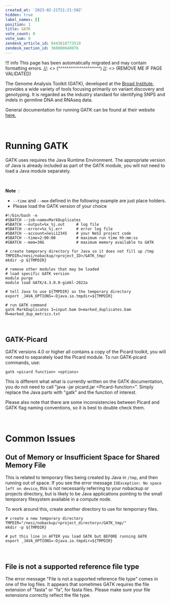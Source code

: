 ```yaml
---
created_at: '2023-02-21T21:21:50Z'
hidden: true
label_names: []
position: 1
title: GATK
vote_count: 0
vote_sum: 0
zendesk_article_id: 6443618773519
zendesk_section_id: 360000040076
---
```




[//]: <> (REMOVE ME IF PAGE VALIDATED)
[//]: <> (vvvvvvvvvvvvvvvvvvvv)
!!! info
    This page has been automatically migrated and may contain formatting errors.
[//]: <> (^^^^^^^^^^^^^^^^^^^^)
[//]: <> (REMOVE ME IF PAGE VALIDATED)

The Genome Analysis Toolkit (GATK), developed at the [Broad
Institute](http://www.broadinstitute.org/), provides a wide variety of
tools focusing primarily on variant discovery and genotyping. It is
regarded as the industry standard for identifying SNPS and indels in
germline DNA and RNAseq data.

General documentation for running GATK can be found at their website
[here.](https://gatk.broadinstitute.org/hc/en-us)

 

# Running GATK

GATK uses requires the Java Runtime Environment. The appropriate version
of Java is already included as part of the GATK module, you will not
need to load a Java module separately.

 

**Note**  :

-   `--time` and `--mem` defined in the following example are just place
    holders.
-   Please load the GATK version of your choice

<!-- -->

    #!/bin/bash -e
    #SBATCH --job-name=MarkDuplicates
    #SBATCH --output=%x_%j.out     # log file
    #SBATCH --error=%x_%j.err      # error log file
    #SBATCH --account=nesi12345    # your NeSI project code
    #SBATCH --time=2:00:00         # maximum run time hh:mm:ss
    #SBATCH --mem=30G              # maximum memory available to GATK

    # create temporary directory for Java so it does not fill up /tmp
    TMPDIR=/nesi/nobackup/<project_ID>/GATK_tmp/
    mkdir -p ${TMPDIR}

    # remove other modules that may be loaded
    # load specific GATK version
    module purge
    module load GATK/4.3.0.0-gimkl-2022a

    # tell Java to use ${TMPDIR} as the temporary directory
    export _JAVA_OPTIONS=-Djava.io.tmpdir=${TMPDIR} 

    # run GATK command
    gatk MarkDuplicates I=input.bam O=marked_duplicates.bam M=marked_dup_metrics.txt

 

## GATK-Picard

GATK versions 4.0 or higher all contains a copy of the Picard toolkit,
you will not need to separately load the Picard module. To run
GATK-picard commands, use:  

    gatk <picard function> <options>

This is different what what is currently written on the GATK
documentation, you do not need to call "java -jar picard.jar
&lt;Picard-function&gt;". Simply replace the Java parts with "gatk" and
the function of interest.

Please also note that there are some inconsistencies between Picard and
GATK flag naming conventions, so it is best to double check them.

 

# Common Issues

## Out of Memory or Insufficient Space for Shared Memory File

This is related to temporary files being created by Java in `/tmp`, and
then running out of space. If you see the error message
`IOException: No space left on device`, this is not necessarily
referring to your nobackup or projects directory, but is likely to be
Java applications pointing to the small temporary filesystem available
in a compute node.

To work around this, create another directory to use for temporrary
files.

    # create a new temporary directory
    TMPDIR="/nesi/nobackup/<project_directory>/GATK_tmp/"
    mkdir -p ${TMPDIR}

    # put this line in AFTER you load GATK but BEFORE running GATK
    export _JAVA_OPTIONS=-Djava.io.tmpdir=${TMPDIR} 

 

## File is not a supported reference file type

The error message "File is not a supported reference file type" comes in
one of the log files. It appears that sometimes GATK requires the file
extension of "fasta" or "fa", for fasta files. Please make sure your
file extensions correctly reflect the file type.

 

 

 
